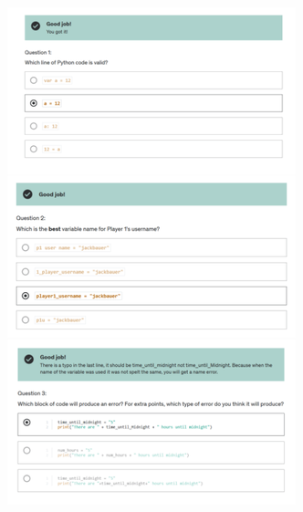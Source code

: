 <img src="https://github.com/black-witch-018/100-Days-of-Code-The-Complete-Python-Pro-Bootcamp/blob/main/Day%201/Quiz%201%20-%20Variable%20Naming%20Quiz/Question%201.png">
<img src="https://github.com/black-witch-018/100-Days-of-Code-The-Complete-Python-Pro-Bootcamp/blob/main/Day%201/Quiz%201%20-%20Variable%20Naming%20Quiz/Question%202.png">
<img src="https://github.com/black-witch-018/100-Days-of-Code-The-Complete-Python-Pro-Bootcamp/blob/main/Day%201/Quiz%201%20-%20Variable%20Naming%20Quiz/Question%203.png">
